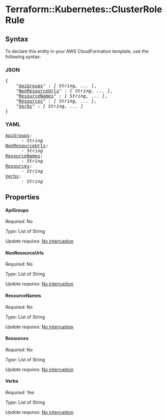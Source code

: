 # Terraform::Kubernetes::ClusterRole Rule

## Syntax

To declare this entity in your AWS CloudFormation template, use the following syntax:

### JSON

<pre>
{
    "<a href="#apigroups" title="ApiGroups">ApiGroups</a>" : <i>[ String, ... ]</i>,
    "<a href="#nonresourceurls" title="NonResourceUrls">NonResourceUrls</a>" : <i>[ String, ... ]</i>,
    "<a href="#resourcenames" title="ResourceNames">ResourceNames</a>" : <i>[ String, ... ]</i>,
    "<a href="#resources" title="Resources">Resources</a>" : <i>[ String, ... ]</i>,
    "<a href="#verbs" title="Verbs">Verbs</a>" : <i>[ String, ... ]</i>
}
</pre>

### YAML

<pre>
<a href="#apigroups" title="ApiGroups">ApiGroups</a>: <i>
      - String</i>
<a href="#nonresourceurls" title="NonResourceUrls">NonResourceUrls</a>: <i>
      - String</i>
<a href="#resourcenames" title="ResourceNames">ResourceNames</a>: <i>
      - String</i>
<a href="#resources" title="Resources">Resources</a>: <i>
      - String</i>
<a href="#verbs" title="Verbs">Verbs</a>: <i>
      - String</i>
</pre>

## Properties

#### ApiGroups

_Required_: No

_Type_: List of String

_Update requires_: [No interruption](https://docs.aws.amazon.com/AWSCloudFormation/latest/UserGuide/using-cfn-updating-stacks-update-behaviors.html#update-no-interrupt)

#### NonResourceUrls

_Required_: No

_Type_: List of String

_Update requires_: [No interruption](https://docs.aws.amazon.com/AWSCloudFormation/latest/UserGuide/using-cfn-updating-stacks-update-behaviors.html#update-no-interrupt)

#### ResourceNames

_Required_: No

_Type_: List of String

_Update requires_: [No interruption](https://docs.aws.amazon.com/AWSCloudFormation/latest/UserGuide/using-cfn-updating-stacks-update-behaviors.html#update-no-interrupt)

#### Resources

_Required_: No

_Type_: List of String

_Update requires_: [No interruption](https://docs.aws.amazon.com/AWSCloudFormation/latest/UserGuide/using-cfn-updating-stacks-update-behaviors.html#update-no-interrupt)

#### Verbs

_Required_: Yes

_Type_: List of String

_Update requires_: [No interruption](https://docs.aws.amazon.com/AWSCloudFormation/latest/UserGuide/using-cfn-updating-stacks-update-behaviors.html#update-no-interrupt)

